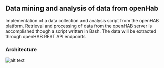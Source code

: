 ## Data mining and analysis of data from openHab

Implementation of a data collection and analysis script from the openHAB platform. Retrieval and processing of data from the openHAB server is accomplished though a script written in Bash. The data will be extracted through openHAB REST API endpoints

### Architecture 
![alt text](https://github.com/[username]/[reponame]/blob/[branch]/image.jpg?raw=true)
